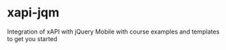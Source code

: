 xapi-jqm
========

Integration of xAPI with jQuery Mobile with course examples and templates to get you started
